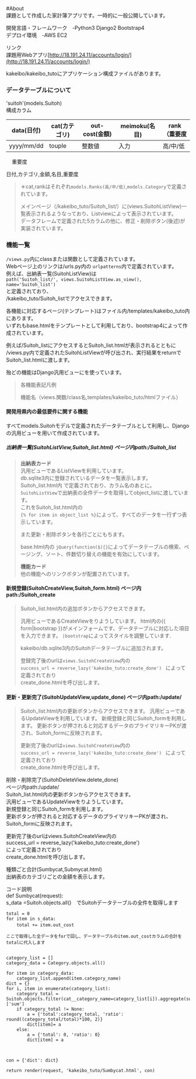 <!DOCTYPE html>

<html lang="en">  
<head>  
 <meta charset="UTF-8">  
 <title>Title</title>  
</head>  
<body>

#About  
課題として作成した家計簿アプリです。一時的に一般公開しています。  

開発言語・フレームワーク　-Python3 Django2 Bootstrap4  
デプロイ環境　-AWS EC2  

リンク  
課題用Webアプリ[http://18.191.24.11/accounts/login/](http://18.191.24.11/accounts/login/)

kakeibo/kakeibo_tutoにアプリケーション構成ファイルがあります。  

### データテーブルについて

'suitoh'(models.Suitoh)  
構成カラム 

| data(日付)   | cat(カテゴリ) | out-cost(金額) | meimoku(名目) | rank（重要度 |
| ---------- | --------- | ------------ | ----------- | -------- |
| yyyy/mm/dd | touple    | 整数値          | 入力          | 高/中/低    |

    重要度

日付,カテゴリ,金額,名目,重要度  

<font color="Black">

> ＊cat,rankはそれぞれ`models.Ranks(高/中/低)`,`models.Category`で定義されています。  
> 
> メインページ（/kakeibo_tuto/Suitoh_list/）に(views.SuitohListView)一覧表示されるようなっており、Listviewによって表示されています。  
> データフレームで定義された5カラムの他に、修正・削除ボタン(後述)が実装されています。 

</font>

### 機能一覧

`/views.py`内にclassまたは関数として定義されています。  
Webページ上のリンクは/urls.py内の `urlpatterns`内で定義されています。  
例えば、出納表一覧(SuitohListView)は  
`path('Suitoh_list/', views.SuitohListView.as_view(), name='Suitoh_list')`  
と定義されており、  
/kakeibo_tuto/Suitoh_listでアクセスできます。  

各機能に対応するページ(テンプレート)はファイル内/templates/kakeibo_tuto内にあります。  
いずれもbase.htmlをテンプレートとして利用しており、bootstrap4によって作成されています。  

例えば/Suitoh_listにアクセスするとSuitoh_list.htmlが表示されるとともに  
/views.py内で定義されたSuitohListViewが呼び出され、実行結果をreturnでSuitoh_list.htmlに渡します。  

殆どの機能はDjango汎用ビューにを使っています。  

> 各機能表記凡例
> 
> 機能名（views.関数/class名,templates/kakeibo_tuto/htmlファイル）  

#### 開発用県内の最低要件に関する機能

 すべてmodels.Suitohモデルで定義されたデータテーブルとして利用し、Djangoの汎用ビューを用いて作成されています。

##### 出納表一覧(SuitohListView,Suitoh_list.html)   ページ内path:/Suitoh_list

> **出納表カード**  
> 汎用ビューであるListViewを利用しています。  
> db.sqlite3内に登録されているデータを一覧表示します。  
> Suitoh_list.html内  で定義されており、カラム名のあとに。  
> `SuitohListView`で出納表の全件データを取得してobject_listに渡しています。  
> これをSuitoh_list.html内の  
> `{% for item in object_list %}`によって、すべてのデータを一行ずつ表示しています。  
> 
> また更新・削除ボタンを各行ごとにもちます。  
> 
> base.html内の `jQuery(function($){}`によってデータテーブルの検索、ページング、ソート、件数切り替えの機能を有効にしています。  
> 
> **機能カード**  
> 他の機能へのリンクボタンが配置されています。  

#### 

#### 新規登録(SuitohCreateView,Suitoh_form.html)   ページ内path:/Suitoh_create

> Suitoh_list.html内の追加ボタンからアクセスできます。  
> 
> 汎用ビューであるCreateViewをりようしています。   html内の{{ form|bootstrap }}がメインフォームです、データテーブルに対応した項目を入力できます。   `|bootstrap`によってスタイルを調整しています.
> 
> kakeibo/db.sqlite3内のSuitohデータテーブルに追加されます。  
> 
> 登録完了後のurlは`views.SuitohCreateView`内の  
> `success_url = reverse_lazy('kakeibo_tuto:create_done') ` 
> によって定義されており  
> create_done.htmlを呼び出します。  

#### 更新・更新完了(SuitohUpdateView,update_done)   ページ内path:/update/<pk>

> Suitoh_list.html内の更新ボタンからアクセスできます。   汎用ビューであるUpdateViewを利用しています。   新規登録と同じSuitoh_formを利用します。   更新ボタンが押されると対応するデータのプライマリキーPKが渡され、Suitoh_formに反映されます。  
> 
> 更新完了後のurlは`views.SuitohCreateView`内の  
> `success_url = reverse_lazy('kakeibo_tuto:create_done') ` 
> によって定義されており  
> create_done.htmlを呼び出します。  

削除・削除完了(SuitohDeleteView.delete_done)  
ページ内path:/update/<pk>  
Suitoh_list.html内の更新ボタンからアクセスできます。  
汎用ビューであるUpdateViewをりようしています。  
新規登録と同じSuitoh_formを利用します。  
更新ボタンが押されると対応するデータのプライマリキーPKが渡され、Suitoh_formに反映されます。  

更新完了後のurlはviews.SuitohCreateView内の  
success_url = reverse_lazy('kakeibo_tuto:create_done')  
によって定義されており  
create_done.htmlを呼び出します。  

種類ごと合計(Sumbycat,Submycat.html)  
出納表のカテゴリごとの金額を表示します。  

コード説明  
    def Sumbycat(request):  
    s_data =Suitoh.objects.all()　でSuitohデータテーブルの全件を取得します  

    total = 0  
    for item in s_data:  
        total += item.out_cost　  
    
    ここで取得した全データをforで回し、データテーブルのitem.out_costカラムの合計をtotalに代入します  
    
    
    category_list = []  
    category_data = Category.objects.all()  
    
    for item in category_data:  
        category_list.append(item.category_name)  
    dict = {}  
    for i, item in enumerate(category_list):  
        category_total = Suitoh.objects.filter(cat__category_name=category_list[i]).aggregate(sum=models.Sum('out_cost'))['sum']  
        if category_total != None:  
            a = {'total':category_total, 'ratio': round((category_total/total)*100, 2)}  
            dict[item]= a  
        else:  
            a = {'total': 0, 'ratio': 0}  
            dict[item] = a  
    
    
    
    con = {'dict': dict}  
    
    return render(request, 'kakeibo_tuto/Sumbycat.html', con)  

</body>  
</html>
